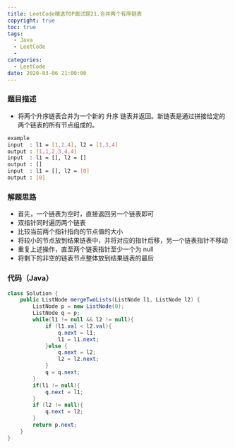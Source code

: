 ```yaml
---
title: LeetCode精选TOP面试题21.合并两个有序链表
copyright: true
toc: true
tags:
  - Java
  - LeetCode
  - 
categories:
  - LeetCode
date: 2020-03-06 21:00:00
---
```



### 题目描述

 * 将两个升序链表合并为一个新的 升序 链表并返回。新链表是通过拼接给定的两个链表的所有节点组成的。

```bash
example
input  : l1 = [1,2,4], l2 = [1,3,4]
output : [1,1,2,3,4,4]
input  : l1 = [], l2 = []
output : []
input  : l1 = [], l2 = [0]
output : [0]
```

<!--more-->

### 解题思路
+ 首先，一个链表为空时，直接返回另一个链表即可
+ 双指针同时遍历两个链表
+ 比较当前两个指针指向的节点值的大小
+ 将较小的节点放到结果链表中，并将对应的指针后移，另一个链表指针不移动
+ 重复上述操作，直至两个链表指针至少一个为 null
+ 将剩下的非空的链表节点整体放到结果链表的最后

### 代码（Java）
```java
class Solution {
    public ListNode mergeTwoLists(ListNode l1, ListNode l2) {
        ListNode p = new ListNode(0);
        ListNode q = p;
        while(l1 != null && l2 != null){
            if (l1.val < l2.val){
                q.next = l1;
                l1 = l1.next;
            }else { 
                q.next = l2;
                l2 = l2.next;
            }
            q = q.next;
        }
        if(l1 != null){
            q.next = l1;
        }
        if (l2 != null){
            q.next = l2;
        }
        return p.next;
    }
}
```